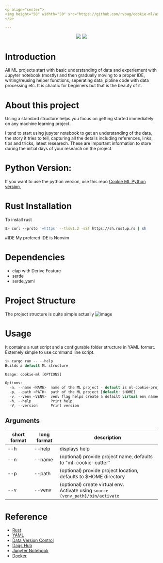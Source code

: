 ```yaml
---
<p align="center"> 
<img height="50" widhth="50" src="https://github.com/rvbug/cookie-ml/assets/10928536/4f22cc2e-309f-4650-9695-0e855a2dd638" >
</p>

---
```


<p align="center"> 

  <img src="https://img.shields.io/badge/rust-%23000000.svg?style=for-the-badge&logo=rust&logoColor=white"> 
  <img src="https://img.shields.io/badge/linting-pylint-yellowgreen">
</p>



# Introduction

All ML projects start with basic understanding of data and experiement with Jupyter notebook (mostly) and then gradually moving to a proper IDE, writing/reusing helper functions, seperating data_pipline code with data processing etc. It is chaotic for beginners but that is the beauty of it.


# About this project

Using a standard structure helps you focus on getting started immediately on any machine learning project.   

I tend to start using jupyter notebook to get an understanding of the data, the story it tries to tell, capturing all the details including references, links, tips and tricks, latest researech. These are important information to store during the initial days of your research on the project.



# Python Version: 
If you want to use the python version, use this repo [Cookie ML Python version](https://github.com/rvbug/cookie-ml), 



# Rust Installation

To install rust
```bash
$> curl --proto '=https' --tlsv1.2 -sSf https://sh.rustup.rs | sh
```

#IDE
My prefered IDE is Neovim

# Dependencies
- clap with Derive Feature
- serde
- serde_yaml


# Project Structure

The project structure is quite simple actually
![image](https://github.com/rvbug/cookie-ml/assets/10928536/e0785d48-c21b-42c6-84a7-de211e6687ca)


# Usage

It contains a rust script and a configurable folder structure in YAML format.
Extemely simple to use command line script.


```rust
$> cargo run -- --help
Builds a default ML structure

Usage: cookie-ml [OPTIONS]

Options:
  -n, --name <NAME>  name of the ML project - default is ml-cookie-project [default: ml-cookie-project]
  -p, --path <PATH>  path of the ML project [default: $HOME]
  -v, --venv <VENV>  venv flag helps create a defailt virtual env named "venv"
  -h, --help         Print help
  -V, --version      Print version
```

## Arguments 
| short format | long format | description |
| --- | --- | --- |
| --h | --help | displays help |
| --n | --name | (optional) provide project name, defaults to "ml-cookie-cutter"  |
| --p | --path | (optional) provide project location, defaults to $HOME directory |
| --v | --venv | (optional) create virtual env. <br>Activate using `source {venv_path}/bin/activate` |

# Reference 
- [Rust](https://www.rust-lang.org/)
- [YAML](https://yaml.org/)  
- [Data Version Control](https://dvc.org/)    
- [Dags Hub](https://dagshub.com/)  
- [Jupyter Notebook](https://jupyter.org/)  
- [Docker](https://www.docker.com/)  
  
  
